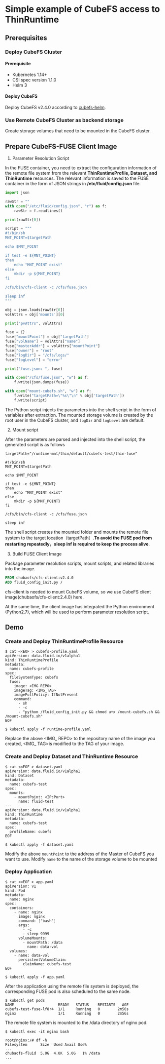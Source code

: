 # Simple example of CubeFS access to ThinRuntime

## Prerequisites

### Deploy CubeFS Cluster

#### Prerequisite

* Kubernetes 1.14+
* CSI spec version 1.1.0
* Helm 3

#### Deploy CubeFS

Deploy CubeFS v2.4.0 according to [cubefs-helm](https://github.com/cubefs/cubefs-helm).


### Use Remote CubeFS Cluster as backend storage

Create storage volumes that need to be mounted in the CubeFS cluster.

## Prepare CubeFS-FUSE Client Image

1. Parameter Resolution Script

In the FUSE container, you need to extract the configuration information of the remote file system from the relevant **ThinRuntimeProfile, Dataset, and ThinRuntime** resources. The relevant information is saved to the FUSE container in the form of JSON strings in **/etc/fluid/config.json** file.

```python
import json

rawStr = ""
with open("/etc/fluid/config.json", "r") as f:
    rawStr = f.readlines()

print(rawStr[0])

script = """
#!/bin/sh
MNT_POINT=$targetPath

echo $MNT_POINT

if test -e ${MNT_POINT}
then
    echo "MNT_POINT exist"
else
    mkdir -p ${MNT_POINT}
fi

/cfs/bin/cfs-client -c /cfs/fuse.json

sleep inf
"""

obj = json.loads(rawStr[0])
volAttrs = obj['mounts'][0]

print("pvAttrs", volAttrs)

fuse = {}
fuse["mountPoint"] = obj["targetPath"]
fuse["volName"] = volAttrs["name"]
fuse["masterAddr"] = volAttrs["mountPoint"]
fuse["owner"] = "root"
fuse["logDir"] = "/cfs/logs/"
fuse["logLevel"] = "error"

print("fuse.json: ", fuse)

with open("/cfs/fuse.json", "w") as f:
    f.write(json.dumps(fuse))

with open("mount-cubefs.sh", "w") as f:
    f.write("targetPath=\"%s\"\n" % obj['targetPath'])
    f.write(script)
```
The Python script injects the parameters into the shell script in the form of variables after extraction. The mounted storage volume is created by the root user in the CubeFS cluster, and `logDir` and `logLevel` are default.

2. Mount script

After the parameters are parsed and injected into the shell script, the generated script is as follows
```shell
targetPath="/runtime-mnt/thin/default/cubefs-test/thin-fuse"

#!/bin/sh
MNT_POINT=$targetPath

echo $MNT_POINT

if test -e ${MNT_POINT}
then
    echo "MNT_POINT exist"
else
    mkdir -p ${MNT_POINT}
fi

/cfs/bin/cfs-client -c /cfs/fuse.json

sleep inf
```
The shell script creates the mounted folder and mounts the remote file system to the target location（targetPath）.**To avoid the FUSE pod from restarting repeatedly，sleep inf is required to keep the process alive**.


3. Build FUSE Client Image

Package parameter resolution scripts, mount scripts, and related libraries into the image.

```dockerfile
FROM chubaofs/cfs-client:v2.4.0
ADD fluid_config_init.py /
```

cfs-client is needed to mount CubeFS volume, so we use CubeFS client image(chubaofs/cfs-client:2.4.0) here.

At the same time, the client image has integrated the Python environment (Python2.7), which will be used to perform parameter resolution script.

## Demo

### Create and Deploy ThinRuntimeProfile Resource
```shell
$ cat <<EOF > cubefs-profile.yaml
apiVersion: data.fluid.io/v1alpha1
kind: ThinRuntimeProfile
metadata:
  name: cubefs-profile
spec:
  fileSystemType: cubefs
  fuse:
    image: <IMG_REPO>
    imageTag: <IMG_TAG>
    imagePullPolicy: IfNotPresent 
    command:
      - sh
      - -c 
      - "python /fluid_config_init.py && chmod u+x /mount-cubefs.sh && /mount-cubefs.sh"
EOF

$ kubectl apply -f runtime-profile.yaml
```
Replace the above <IMG_ REPO> to the repository name of the image you created, <IMG_ TAG>is modified to the TAG of your image.

### Create and Deploy Dataset and ThinRuntime Resource
```shell
$ cat <<EOF > dataset.yaml
apiVersion: data.fluid.io/v1alpha1
kind: Dataset
metadata:
  name: cubefs-test
spec:
  mounts:
    - mountPoint: <IP:Port>
      name: fluid-test
---
apiVersion: data.fluid.io/v1alpha1
kind: ThinRuntime
metadata:
  name: cubefs-test
spec:
  profileName: cubefs
EOF

$ kubectl apply -f dataset.yaml
```
Modify the above `mountPoint` to the address of the Master of CubeFS you want to use. Modify `name` to the name of the storage volume to be mounted

### Deploy Application


```shell
$ cat <<EOF > app.yaml
apiVersion: v1
kind: Pod
metadata:
  name: nginx
spec:
  containers:
    - name: nginx
      image: nginx
      command: ["bash"]
      args:
        - -c
        - sleep 9999
      volumeMounts:
        - mountPath: /data
          name: data-vol
  volumes:
    - name: data-vol
      persistentVolumeClaim:
        claimName: cubefs-test
EOF

$ kubectl apply -f app.yaml
```

After the application using the remote file system is deployed, the corresponding FUSE pod is also scheduled to the same node.

```shell
$ kubectl get pods
NAME                    READY   STATUS    RESTARTS   AGE
cubefs-test-fuse-lf8r4  1/1     Running   0        2m56s
nginx                   1/1     Running   0        2m56s
```
The remote file system is mounted to the /data directory of nginx pod.

```
$ kubectl exec -it nginx bash

root@nginx:/# df -h
Filesystem      Size  Used Avail Use% 
...
chubaofs-fluid  5.0G  4.0K  5.0G   1% /data
...
```